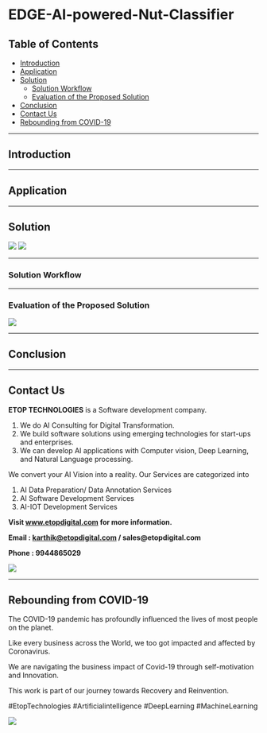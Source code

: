 # EDGE-AI-powered-Nut-Classifier

## Table of Contents ##

* [Introduction](https://github.com/Karthikkannan-AI/EDGE-AI-powered-Nut-Classifier#introduction)
* [Application](https://github.com/Karthikkannan-AI/EDGE-AI-powered-Nut-Classifier#application)
* [Solution](https://github.com/Karthikkannan-AI/EDGE-AI-powered-Nut-Classifier#solution)
  * [Solution Workflow](https://github.com/Karthikkannan-AI/EDGE-AI-powered-Nut-Classifier#solution-workflow)
  * [Evaluation of the Proposed Solution](https://github.com/Karthikkannan-AI/EDGE-AI-powered-Nut-Classifier#evaluation-of-the-proposed-solution)
* [Conclusion](https://github.com/Karthikkannan-AI/EDGE-AI-powered-Nut-Classifier#conclusion)
* [Contact Us](https://github.com/Karthikkannan-AI/EDGE-AI-powered-Nut-Classifier#contact-us)
* [Rebounding from COVID-19](https://github.com/Karthikkannan-AI/EDGE-AI-powered-Nut-Classifier#rebounding-from-covid-19)

- - - -

## Introduction ##



- - - -

## Application ##



- - - -

## Solution ##

<img src="https://github.com/Karthikkannan-AI/EDGE-AI-powered-Nut-Classifier/blob/main/resources/Nut%20Classifier%201.png">

<img src="https://github.com/Karthikkannan-AI/EDGE-AI-powered-Nut-Classifier/blob/main/resources/Nut%20Classifier%202.png">

- - - -

### Solution Workflow ###



- - - -

### Evaluation of the Proposed Solution ###

<a href="https://youtu.be/1KLSHlpZ4eo" target="_blank"><img src="https://github.com/Karthikkannan-AI/EDGE-AI-powered-Nut-Classifier/blob/main/resources/Nut%20Classification.png?raw=true"/></a> 

- - - -

## Conclusion ##



- - - -

## Contact Us ##

__ETOP TECHNOLOGIES__ is a Software development company. 
1. We do AI Consulting for Digital Transformation.
2. We build software solutions using emerging technologies for start-ups and enterprises. 
3. We can develop AI applications with Computer vision, Deep Learning, and Natural Language processing.

We convert your AI Vision into a reality. Our Services are categorized into 
1. AI Data Preparation/ Data Annotation Services 
2. AI Software Development Services 
3. AI-IOT Development Services

__Visit www.etopdigital.com for more information.__

__Email : karthik@etopdigital.com / sales@etopdigital.com__
          
__Phone : 9944865029__

<img src="https://github.com/Karthikkannan-AI/EDGE-AI-powered-Nut-Classifier/blob/main/resources/About%20ETOP%20Technologies_Github.png">

- - - -

## Rebounding from COVID-19 ##

The COVID-19 pandemic has profoundly influenced the lives of most people on the planet.

Like every business across the World, we too got impacted and affected by Coronavirus.

We are navigating the business impact of Covid-19 through self-motivation and Innovation.

This work is part of our journey towards Recovery and Reinvention.

#EtopTechnologies #Artificialintelligence #DeepLearning #MachineLearning


<img src="https://github.com/Karthikkannan-AI/EDGE-AI-powered-Nut-Classifier/blob/main/resources/CoronaPandemic.jpeg">
